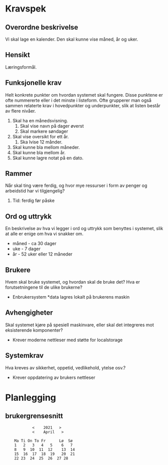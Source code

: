 # Kravspek

## Overordne beskrivelse
Vi skal lage en kalender.
Den skal kunne vise måned, år og uker.

## Hensikt
Læringsformål.

## Funksjonelle krav
Helt konkrete punkter om hvordan systemet skal fungere. Disse punktene er ofte nummererte eller i det minste i listeform. Ofte grupperer man også sammen relaterte krav i hovedpunkter og underpunkter, slik at listen består av flere nivåer.

1. Skal ha en månedsvisning.
    1. Skal vise navn på dager øverst
    1. Skal markere søndager
1. Skal vise oversikt for ett år.
    1. Ska lvise 12 månder.
1. Skal kunne bla mellom måneder.
1. Skal kunne bla mellom år.
1. Skal kunne lagre notat på en dato.

## Rammer
Når skal ting være ferdig, og hvor mye ressurser i form av penger og arbeidstid har vi tilgjengelig?
1. Tid: ferdig før påske 

## Ord og uttrykk
En beskrivelse av hva vi legger i ord og uttrykk som benyttes i systemet, slik at alle er enige om hva vi snakker om.
* måned - ca 30 dager
* uke - 7 dager
* år - 52 uker eller 12 måneder

## Brukere
Hvem skal bruke systemet, og hvordan skal de bruke det? Hva er forutsetningene til de ulike brukerne?
* Enbrukersystem
*data lagres lokalt på brukerens maskin
## Avhengigheter
Skal systemet kjøre på spesiell maskinvare, eller skal det integreres mot eksisterende komponenter?
* Krever moderne nettleser med støtte for localstorage

## Systemkrav 
Hva kreves av sikkerhet, oppetid, vedlikehold, ytelse osv.?
* Krever oppdatering av brukers nettleser

# Planlegging

## brukergrensesnitt

```
            <    2021   >
            <    April   >

    Ma Ti On To Fr      Lø  Sø
    1   2   3   4   5    6   7
    8   9  10  11  12    13  14
    15  16  17  18  19   20  21    
    22 23  24  25  26  27 28
```